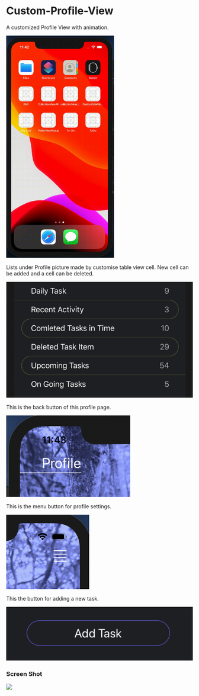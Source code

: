 # Custom-Profile-View

A customized Profile View with animation. 


<img src="vdo.gif" height=600/>

Lists under Profile picture made by customise table view cell. New cell can be added and a cell can be deleted.

![listView](https://github.com/arikaafrinboshra/Custom-Profile-View/blob/master/CustomTableViewCell/View%202.png)

This is the back button of this profile page.

![](https://github.com/arikaafrinboshra/Custom-Profile-View/blob/master/CustomTableViewCell/View%203.png)

This is the menu button for profile settings.

![](https://github.com/arikaafrinboshra/Custom-Profile-View/blob/master/CustomTableViewCell/View%204.png)

This the button for adding a new task.

![](https://github.com/arikaafrinboshra/Custom-Profile-View/blob/master/CustomTableViewCell/View%205.png)

### Screen Shot 

![](<img width="370" alt="View" src="https://github.com/arikaafrinboshra/Custom-Profile-View/blob/master/CustomTableViewCell/View.png">)

